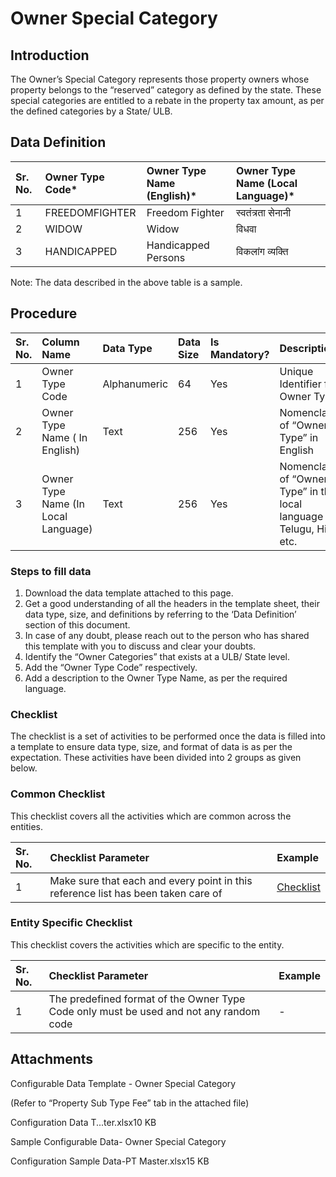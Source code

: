 # Owner Special Category

## Introduction <a id="Introduction"></a>

The Owner’s Special Category represents those property owners whose property belongs to the “reserved” category as defined by the state. These special categories are entitled to a rebate in the property tax amount, as per the defined categories by a State/ ULB.

## Data Definition <a id="Data-Definition"></a>

| Sr. No. | Owner Type Code\* | Owner Type Name \(English\)\* | Owner Type Name \(Local Language\)\* |
| :--- | :--- | :--- | :--- |
|  1 | FREEDOMFIGHTER | Freedom Fighter | स्वतंत्रता सेनानी |
|  2 | WIDOW | Widow | विधवा |
|  3 | HANDICAPPED | Handicapped Persons | विकलांग व्यक्ति |

Note: The data described in the above table is a sample.

## Procedure <a id="Procedure"></a>

| Sr. No. | Column Name | Data Type | Data Size | Is Mandatory? | Description |
| :--- | :--- | :--- | :--- | :--- | :--- |
| 1 | Owner Type Code | Alphanumeric | 64 | Yes | Unique Identifier for Owner Type |
| 2 | Owner Type Name \( In English\) | Text | 256 | Yes | Nomenclature of “Owner Type” in English |
| 3 | Owner Type Name \(In Local Language\) | Text | 256 | Yes | Nomenclature of “Owner Type” in the local language as Telugu, Hindi, etc. |

### Steps to fill data <a id="Steps-to-fill-data"></a>

1. Download the data template attached to this page.
2. Get a good understanding of all the headers in the template sheet, their data type, size, and definitions by referring to the ‘Data Definition’ section of this document.
3. In case of any doubt, please reach out to the person who has shared this template with you to discuss and clear your doubts.
4. Identify the “Owner Categories” that exists at a ULB/ State level.
5. Add the “Owner Type Code” respectively.
6. Add a description to the Owner Type Name, as per the required language.

### Checklist <a id="Checklist"></a>

The checklist is a set of activities to be performed once the data is filled into a template to ensure data type, size, and format of data is as per the expectation. These activities have been divided into 2 groups as given below.

### Common Checklist <a id="Common-Checklist"></a>

This checklist covers all the activities which are common across the entities.

| Sr. No. | Checklist Parameter | Example |
| :--- | :--- | :--- |
| 1 | Make sure that each and every point in this reference list has been taken care of | [Checklist](https://digit-discuss.atlassian.net/wiki/spaces/DO/pages/502203140/Checklist) |

### Entity Specific Checklist <a id="Entity-Specific-Checklist"></a>

This checklist covers the activities which are specific to the entity.

| Sr. No. | Checklist Parameter | Example |
| :--- | :--- | :--- |
| 1 | The predefined format of the Owner Type Code only must be used and not any random code | -   |

## Attachments <a id="Attachments"></a>

Configurable Data Template - Owner Special Category

\(Refer to “Property Sub Type Fee” tab in the attached file\)

 Configuration Data T...ter.xlsx10 KB

Sample Configurable Data- Owner Special Category

Configuration Sample Data-PT Master.xlsx15 KB

